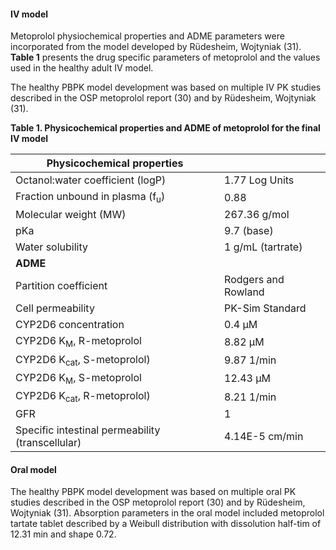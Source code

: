 #### IV model

Metoprolol physiochemical properties and ADME parameters were incorporated from the model developed by Rüdesheim, Wojtyniak (31). **Table 1** presents the drug specific parameters of metoprolol and the values used in the healthy adult IV model.

The healthy PBPK model development was based on multiple IV PK studies described in the OSP metoprolol report (30) and by Rüdesheim, Wojtyniak (31).

**Table 1. Physicochemical properties and ADME of metoprolol for the final IV model**

| **Physicochemical properties**    |                                      |
|--|--|
| Octanol:water coefficient (logP)           | 1.77 Log Units |
| Fraction unbound in plasma (f<sub>u</sub>) | 0.88 |
| Molecular weight (MW)                      | 267.36 g/mol |
| pKa                                        | 9.7 (base) |
| Water solubility                           | 1 g/mL (tartrate) |
| **ADME**                                   |                             |
| Partition coefficient                      | Rodgers and Rowland |
| Cell permeability                          | PK-Sim Standard |
| CYP2D6 concentration                       | 0.4 µM |
| CYP2D6 K<sub>M</sub>, R-metoprolol         | 8.82 µM |
| CYP2D6 K<sub>cat</sub>, S-metoprolol)      | 9.87 1/min |
| CYP2D6 K<sub>M</sub>, S-metoprolol         | 12.43 µM |
| CYP2D6 K<sub>cat</sub>, R-metoprolol)      | 8.21 1/min |
| GFR                                        | 1 |
| Specific intestinal permeability (transcellular) | 4.14E-5 cm/min |

#### Oral model

The healthy PBPK model development was based on multiple oral PK studies described in the OSP metoprolol report (30) and by Rüdesheim, Wojtyniak (31). Absorption parameters in the oral model included metoprolol tartate tablet described by a Weibull distribution with dissolution half-tim of 12.31 min and shape 0.72.